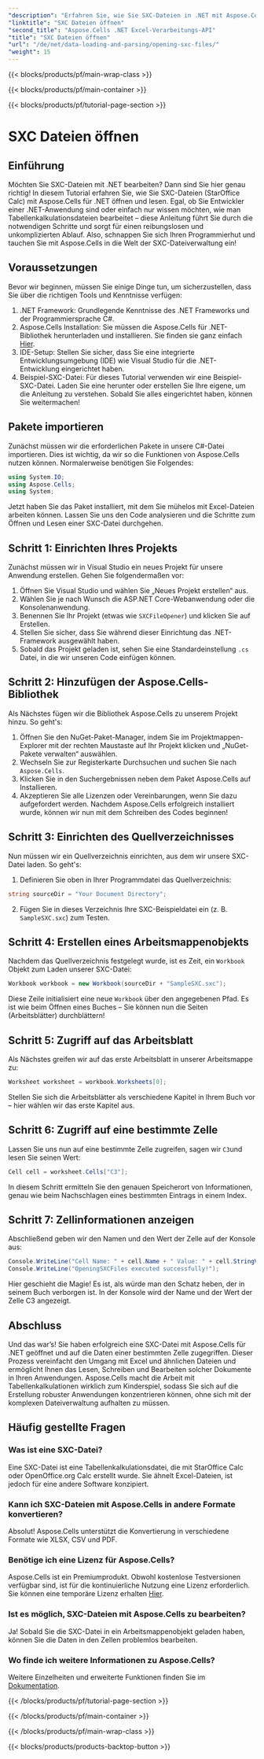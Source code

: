 ```yaml
---
"description": "Erfahren Sie, wie Sie SXC-Dateien in .NET mit Aspose.Cells effizient öffnen und bearbeiten. Eine Schritt-für-Schritt-Anleitung mit Codebeispielen."
"linktitle": "SXC Dateien öffnen"
"second_title": "Aspose.Cells .NET Excel-Verarbeitungs-API"
"title": "SXC Dateien öffnen"
"url": "/de/net/data-loading-and-parsing/opening-sxc-files/"
"weight": 15
---
```


{{< blocks/products/pf/main-wrap-class >}}

{{< blocks/products/pf/main-container >}}

{{< blocks/products/pf/tutorial-page-section >}}

# SXC Dateien öffnen

## Einführung
Möchten Sie SXC-Dateien mit .NET bearbeiten? Dann sind Sie hier genau richtig! In diesem Tutorial erfahren Sie, wie Sie SXC-Dateien (StarOffice Calc) mit Aspose.Cells für .NET öffnen und lesen. Egal, ob Sie Entwickler einer .NET-Anwendung sind oder einfach nur wissen möchten, wie man Tabellenkalkulationsdateien bearbeitet – diese Anleitung führt Sie durch die notwendigen Schritte und sorgt für einen reibungslosen und unkomplizierten Ablauf. 
Also, schnappen Sie sich Ihren Programmierhut und tauchen Sie mit Aspose.Cells in die Welt der SXC-Dateiverwaltung ein!
## Voraussetzungen
Bevor wir beginnen, müssen Sie einige Dinge tun, um sicherzustellen, dass Sie über die richtigen Tools und Kenntnisse verfügen:
1. .NET Framework: Grundlegende Kenntnisse des .NET Frameworks und der Programmiersprache C#.
2. Aspose.Cells Installation: Sie müssen die Aspose.Cells für .NET-Bibliothek herunterladen und installieren. Sie finden sie ganz einfach [Hier](https://releases.aspose.com/cells/net/).
3. IDE-Setup: Stellen Sie sicher, dass Sie eine integrierte Entwicklungsumgebung (IDE) wie Visual Studio für die .NET-Entwicklung eingerichtet haben.
4. Beispiel-SXC-Datei: Für dieses Tutorial verwenden wir eine Beispiel-SXC-Datei. Laden Sie eine herunter oder erstellen Sie Ihre eigene, um die Anleitung zu verstehen.
Sobald Sie alles eingerichtet haben, können Sie weitermachen!
## Pakete importieren
Zunächst müssen wir die erforderlichen Pakete in unsere C#-Datei importieren. Dies ist wichtig, da wir so die Funktionen von Aspose.Cells nutzen können. Normalerweise benötigen Sie Folgendes:
```csharp
using System.IO;
using Aspose.Cells;
using System;
```
Jetzt haben Sie das Paket installiert, mit dem Sie mühelos mit Excel-Dateien arbeiten können. Lassen Sie uns den Code analysieren und die Schritte zum Öffnen und Lesen einer SXC-Datei durchgehen.

## Schritt 1: Einrichten Ihres Projekts
Zunächst müssen wir in Visual Studio ein neues Projekt für unsere Anwendung erstellen. Gehen Sie folgendermaßen vor:
1. Öffnen Sie Visual Studio und wählen Sie „Neues Projekt erstellen“ aus.
2. Wählen Sie je nach Wunsch die ASP.NET Core-Webanwendung oder die Konsolenanwendung.
3. Benennen Sie Ihr Projekt (etwas wie `SXCFileOpener`) und klicken Sie auf Erstellen.
4. Stellen Sie sicher, dass Sie während dieser Einrichtung das .NET-Framework ausgewählt haben.
5. Sobald das Projekt geladen ist, sehen Sie eine Standardeinstellung `.cs` Datei, in die wir unseren Code einfügen können.
## Schritt 2: Hinzufügen der Aspose.Cells-Bibliothek
Als Nächstes fügen wir die Bibliothek Aspose.Cells zu unserem Projekt hinzu. So geht's:
1. Öffnen Sie den NuGet-Paket-Manager, indem Sie im Projektmappen-Explorer mit der rechten Maustaste auf Ihr Projekt klicken und „NuGet-Pakete verwalten“ auswählen.
2. Wechseln Sie zur Registerkarte Durchsuchen und suchen Sie nach `Aspose.Cells`.
3. Klicken Sie in den Suchergebnissen neben dem Paket Aspose.Cells auf Installieren.
4. Akzeptieren Sie alle Lizenzen oder Vereinbarungen, wenn Sie dazu aufgefordert werden.
Nachdem Aspose.Cells erfolgreich installiert wurde, können wir nun mit dem Schreiben des Codes beginnen!
## Schritt 3: Einrichten des Quellverzeichnisses
Nun müssen wir ein Quellverzeichnis einrichten, aus dem wir unsere SXC-Datei laden. So geht's:
1. Definieren Sie oben in Ihrer Programmdatei das Quellverzeichnis:
```csharp
string sourceDir = "Your Document Directory";
```
2. Fügen Sie in dieses Verzeichnis Ihre SXC-Beispieldatei ein (z. B. `SampleSXC.sxc`) zum Testen.
## Schritt 4: Erstellen eines Arbeitsmappenobjekts
Nachdem das Quellverzeichnis festgelegt wurde, ist es Zeit, ein `Workbook` Objekt zum Laden unserer SXC-Datei:
```csharp
Workbook workbook = new Workbook(sourceDir + "SampleSXC.sxc");
```
Diese Zeile initialisiert eine neue `Workbook` über den angegebenen Pfad. Es ist wie beim Öffnen eines Buches – Sie können nun die Seiten (Arbeitsblätter) durchblättern!
## Schritt 5: Zugriff auf das Arbeitsblatt
Als Nächstes greifen wir auf das erste Arbeitsblatt in unserer Arbeitsmappe zu:
```csharp
Worksheet worksheet = workbook.Worksheets[0];
```
Stellen Sie sich die Arbeitsblätter als verschiedene Kapitel in Ihrem Buch vor – hier wählen wir das erste Kapitel aus.
## Schritt 6: Zugriff auf eine bestimmte Zelle
Lassen Sie uns nun auf eine bestimmte Zelle zugreifen, sagen wir `C3`und lesen Sie seinen Wert:
```csharp
Cell cell = worksheet.Cells["C3"];
```
In diesem Schritt ermitteln Sie den genauen Speicherort von Informationen, genau wie beim Nachschlagen eines bestimmten Eintrags in einem Index. 
## Schritt 7: Zellinformationen anzeigen
Abschließend geben wir den Namen und den Wert der Zelle auf der Konsole aus:
```csharp
Console.WriteLine("Cell Name: " + cell.Name + " Value: " + cell.StringValue);
Console.WriteLine("OpeningSXCFiles executed successfully!");
```
Hier geschieht die Magie! Es ist, als würde man den Schatz heben, der in seinem Buch verborgen ist. In der Konsole wird der Name und der Wert der Zelle C3 angezeigt.

## Abschluss
Und das war’s! Sie haben erfolgreich eine SXC-Datei mit Aspose.Cells für .NET geöffnet und auf die Daten einer bestimmten Zelle zugegriffen. Dieser Prozess vereinfacht den Umgang mit Excel und ähnlichen Dateien und ermöglicht Ihnen das Lesen, Schreiben und Bearbeiten solcher Dokumente in Ihren Anwendungen. 
Aspose.Cells macht die Arbeit mit Tabellenkalkulationen wirklich zum Kinderspiel, sodass Sie sich auf die Erstellung robuster Anwendungen konzentrieren können, ohne sich mit der komplexen Dateiverwaltung aufhalten zu müssen.
## Häufig gestellte Fragen
### Was ist eine SXC-Datei?
Eine SXC-Datei ist eine Tabellenkalkulationsdatei, die mit StarOffice Calc oder OpenOffice.org Calc erstellt wurde. Sie ähnelt Excel-Dateien, ist jedoch für eine andere Software konzipiert.
### Kann ich SXC-Dateien mit Aspose.Cells in andere Formate konvertieren?
Absolut! Aspose.Cells unterstützt die Konvertierung in verschiedene Formate wie XLSX, CSV und PDF.
### Benötige ich eine Lizenz für Aspose.Cells?
Aspose.Cells ist ein Premiumprodukt. Obwohl kostenlose Testversionen verfügbar sind, ist für die kontinuierliche Nutzung eine Lizenz erforderlich. Sie können eine temporäre Lizenz erhalten [Hier](https://purchase.aspose.com/temporary-license/).
### Ist es möglich, SXC-Dateien mit Aspose.Cells zu bearbeiten?
Ja! Sobald Sie die SXC-Datei in ein Arbeitsmappenobjekt geladen haben, können Sie die Daten in den Zellen problemlos bearbeiten.
### Wo finde ich weitere Informationen zu Aspose.Cells?
Weitere Einzelheiten und erweiterte Funktionen finden Sie im [Dokumentation](https://reference.aspose.com/cells/net/).

{{< /blocks/products/pf/tutorial-page-section >}}

{{< /blocks/products/pf/main-container >}}

{{< /blocks/products/pf/main-wrap-class >}}

{{< blocks/products/products-backtop-button >}}